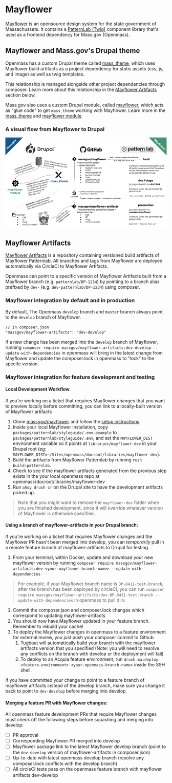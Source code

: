 # Mayflower

[Mayflower](https://github.com/massgov/mayflower) is an opensource design system for the state government of Massachussets. It contains a [PatternLab (Twig)](http://patternlab.io/) component library that's used as a frontend dependency for Mass.gov (Openmass).

## Mayflower and Mass.gov's Drupal theme

Openmass has a custom Drupal theme called [mass_theme](../docroot/themes/custom/mass_theme), which uses Mayflower build artifacts as a project dependency for static assets (css, js, and image) as well as twig templates.

This relationship is managed alongside other project dependencies through composer. Learn more about this relationship in the [Mayflower Artifacts](#mayflower-artifacts) section below.

Mass.gov also uses a custom Drupal module, called [mayflower](../docroot/modules/custom/mayflower), which acts as "glue code" to get `mass_theme` working with Mayflower. Learn more in the [mass_theme](../docroot/themes/custom/mass_theme) and [mayflower module](../docroot/modules/custom/mayflower).

### A visual flow from Mayflower to Drupal

[![Mayflower + Drupal theme](assets/mayflower_drupal.png)](https://docs.google.com/presentation/d/1qWY-QoXu8JgazqnwNUoPyumu_XH-DgFj_iNoFiKu1YA/edit#slide=id.p)

## Mayflower Artifacts

[Mayflower Artifacts](https://github.com/massgov/mayflower-artifacts) is a repository containing versioned build artifacts of Mayflower Patternlab. All branches and tags from Mayflower are deployed automatically via CircleCI to Mayflower Artifacts.

Openmass can point to a specific version of Mayflower Artifacts built from a Mayflower branch (e.g. `patternlab/DP-1234`) by pointing to a branch alias prefixed by `dev-` (e.g. `dev-patternlab/DP-1234`) using composer. 

### Mayflower integration by default and in production
By default, The Openmass `develop` branch and `master` branch always point to the `develop` branch of Mayflower. 
```
// In composer.json
"massgov/mayflower-artifacts": "dev-develop"
```
If a new change has been merged into the `develop` branch of Mayflower, running `composer require massgov/mayflower-artifacts:dev-develop --update-with-dependencies` in openmass will bring in the latest change from Mayflower and update the composer.lock in openmass to "lock" to the specifc version.

### Mayflower integration for feature development and testing

#### Local Development Workflow
If you're working on a ticket that requires Mayflower changes that you want to preview locally before committing, you can link to a locally-built version of Mayflower artifacts

1. Clone [massgov/mayflower](https://github.com/massgov/mayflower) and follow the [setup instructions](https://github.com/massgov/mayflower#getting-started-on-development).
2. Inside your local Mayflower installation, copy `packages/patternlab/styleguide/.env.example` to `packages/patternlab/styleguide/.env`, and set the `MAYFLOWER_DIST` environment variable so it points at `libraries/mayflower-dev` in your Drupal root (eg: `MAYFLOWER_DIST=~/Sites/openmass/docroot/libraries/mayflower-dev`).
3. Build the artifacts from Mayflower Patternlab by running `rush build:patternlab`.
4. Check to see if the mayflower artifacts generated from the previous step exists in the your local openmass repo at openmass/docroot/libraries/mayflower-dev
5. Run `ahoy drush cr` on the Drupal site to have the development artifacts picked up.

> Note that you might want to remove the `mayflower-dev` folder when you are finished development, since it will override whatever version of Mayflower is otherwise specified.


#### Using a branch of mayflower-artifacts in your Drupal branch:
If you're working on a ticket that requires Mayflower changes and the Mayflower PR hasn't been merged into develop, you can _temporarily_ pull in a remote feature branch of mayflower-artifacts to Drupal for testing.

1. From your terminal, within Docker, update and download your new mayflower version by running 
```composer require massgov/mayflower-artifacts:dev-<your-mayflower-branch-name> --update-with-dependencies```
> For example, if your Mayflower branch name is `DP-8411-test-branch`, after the branch has been deployed by circleCI, you can run `composer require massgov/mayflower-artifacts:dev-DP-8411-test-branch --update-with-dependencies` in openmass to pull it in.
1. Commit the composer.json and composer.lock changes which correspond to updating mayflower-artifacts
1. You should now have Mayflower updated in your feature branch. Remember to rebuild your cache!
1. To deploy the Mayflower changes in openmass to a feature environment for external review, you just push your composer commit to Github
    1. Tugboat will automatically build your branch with the mayflower artifacts version that you specified (Note: you will need to resolve any conflicts on the branch with develop or the deployment will fail)
    2. To deploy to an Acquia feature environment, run `drush ma:deploy <feature-environment> <your-openmass-branch-name>` inside the SSH shell. 

If you have committed your change to point to a feature branch of mayflower artifacts instead of the develop branch, make sure you change it back to point to `dev-develop` before merging into develop. 

#### Merging a feature PR with Mayflower changes:
All openmass feature development PRs that require Mayflower changes must check off the following steps before squashing and merging into develop:
- [ ] PR approval 
- [ ] Corresponding Mayflower PR merged into develop
- [ ] Mayflower package link to the latest Mayflower develop branch (point to the `dev-develop` version of mayflower-artifacts in composer.json)
- [ ] Up-to-date with latest openmass develop branch (resolve any composer.lock conflicts with the develop branch)
- [ ] All circleCI tests pass on the openmass feature branch with mayflower artifacts dev-develop